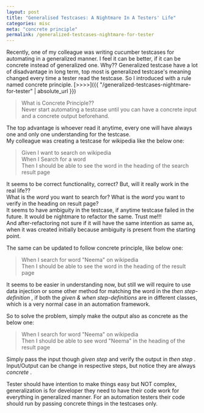 ```yaml
---
layout: post
title: "Generalised Testcases: A Nightmare In A Testers' Life"
categories: misc
meta: "concrete principle"
permalink: /generalized-testcases-nightmare-for-tester
---
```

Recently, one of my colleague was writing cucumber testcases for automating in a generalized manner. 
I feel it can be better, if it can be concrete instead of generalized one.
Why?? Generalized testcase have a lot of disadvantage in long term, top most is generalized testcase's meaning changed every time a tester read the testcase.
So I introduced with a rule named concrete principle. [>>>>]({{ "/generalized-testcases-nightmare-for-tester" | absolute_url }})

> What is Concrete Principle??  <br>
> Never start automating a testcase until you can have a concrete input and a concrete output beforehand.

The top advantage is whoever read it anytime, every one will have always one and only one understanding for the testcase.<br>
My colleague was creating a testcase for wikipedia like the below one:

> Given I want to search on wikipedia <br>
> When I Search for a word  <br>
> Then I should be able to see the word in the heading of the search result page  <br>

It seems to be correct functionality, correct? But, will it really work in the real life?? <br>
What is the <i> word </i> you want to search for? What is the <i> word </i> you want to verify in the heading on result page? <br>
It seems to have ambiguity in the testcase, if anytime testcase failed in the future. It would be nightmare to refactor the same. Trust me!!! <br>
And after-refactoring not sure if it will have the same intention as same as, when it was created initially because ambiguity is present from the starting point.

The same can be updated to follow concrete principle, like below one:

> When I search for word "Neema" on wikipedia <br>
> Then I should be able to see the word in the heading of the result page

It seems to be easier in understanding now, but still we will require to use data injection or some other method for matching the word in the <i> then step-definition </i>, if both the <i> given & when step-definitions </i> are in different classes,
which is a very normal case in an automation framework.

So to solve the problem, simply make the output also as concrete as the below one:

> When I search for word "Neema" on wikipedia <br>
> Then I should be able to see word "Neema" in the heading of the result page

Simply pass the input though <i> given step </i> and verify the output in <i> then step </i>.
Input/Output can be change in respective steps, but notice they are always <i> concrete </i>.

Tester should have intention to make things easy but NOT complex, generalization is for developer they need to have their code work for everything in generalized manner.
For an automation testers their code should run by passing concrete things in the testcases only.
